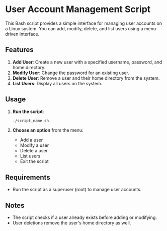 # User Account Management Script

This Bash script provides a simple interface for managing user accounts on a Linux system. You can add, modify, delete, and list users using a menu-driven interface.

## Features

1. **Add User**: Create a new user with a specified username, password, and home directory.
2. **Modify User**: Change the password for an existing user.
3. **Delete User**: Remove a user and their home directory from the system.
4. **List Users**: Display all users on the system.

## Usage

1. **Run the script**:
   ```bash
   ./script_name.sh
   ```

2. **Choose an option** from the menu:
   - Add a user
   - Modify a user
   - Delete a user
   - List users
   - Exit the script

## Requirements

- Run the script as a superuser (root) to manage user accounts.

## Notes

- The script checks if a user already exists before adding or modifying.
- User deletions remove the user's home directory as well.
